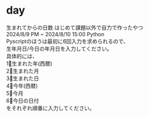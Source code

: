 # day
生まれてからの日数
はじめて課題以外で自力で作ったやつ</br>
2024/8/9 PM ~ 2024/8/10 15:00
Python</br>
Pyscriptのほうは最初に6回入力を求められるので、</br>
生年月日/今日の年月日を入力してください。</br>
具体的には、</br>
1⃣生まれた年(西暦)</br>
2⃣生まれた月</br>
3⃣生まれた日</br>
4⃣今年(西暦)</br>
5⃣今月</br>
6⃣今日の日付</br>
をそれぞれ順番に入力してください。
